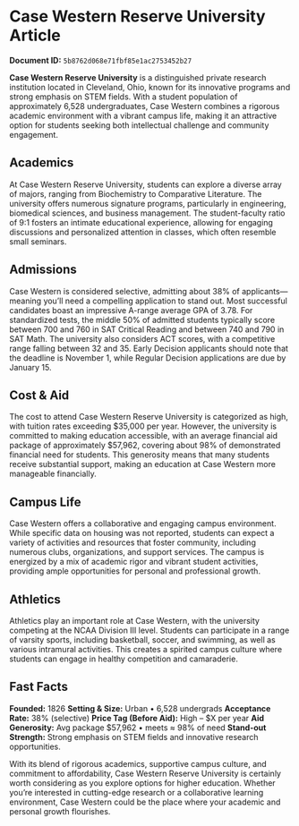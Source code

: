 # Case Western Reserve University Article

**Document ID:** `5b8762d068e71fbf85e1ac2753452b27`

**Case Western Reserve University** is a distinguished private research institution located in Cleveland, Ohio, known for its innovative programs and strong emphasis on STEM fields. With a student population of approximately 6,528 undergraduates, Case Western combines a rigorous academic environment with a vibrant campus life, making it an attractive option for students seeking both intellectual challenge and community engagement.

## Academics
At Case Western Reserve University, students can explore a diverse array of majors, ranging from Biochemistry to Comparative Literature. The university offers numerous signature programs, particularly in engineering, biomedical sciences, and business management. The student-faculty ratio of 9:1 fosters an intimate educational experience, allowing for engaging discussions and personalized attention in classes, which often resemble small seminars.

## Admissions
Case Western is considered selective, admitting about 38% of applicants—meaning you’ll need a compelling application to stand out. Most successful candidates boast an impressive A-range average GPA of 3.78. For standardized tests, the middle 50% of admitted students typically score between 700 and 760 in SAT Critical Reading and between 740 and 790 in SAT Math. The university also considers ACT scores, with a competitive range falling between 32 and 35. Early Decision applicants should note that the deadline is November 1, while Regular Decision applications are due by January 15.

## Cost & Aid
The cost to attend Case Western Reserve University is categorized as high, with tuition rates exceeding $35,000 per year. However, the university is committed to making education accessible, with an average financial aid package of approximately $57,962, covering about 98% of demonstrated financial need for students. This generosity means that many students receive substantial support, making an education at Case Western more manageable financially.

## Campus Life
Case Western offers a collaborative and engaging campus environment. While specific data on housing was not reported, students can expect a variety of activities and resources that foster community, including numerous clubs, organizations, and support services. The campus is energized by a mix of academic rigor and vibrant student activities, providing ample opportunities for personal and professional growth.

## Athletics
Athletics play an important role at Case Western, with the university competing at the NCAA Division III level. Students can participate in a range of varsity sports, including basketball, soccer, and swimming, as well as various intramural activities. This creates a spirited campus culture where students can engage in healthy competition and camaraderie.

## Fast Facts
**Founded:** 1826
**Setting & Size:** Urban • 6,528 undergrads
**Acceptance Rate:** 38% (selective)
**Price Tag (Before Aid):** High – $X per year
**Aid Generosity:** Avg package $57,962 • meets ≈ 98% of need
**Stand-out Strength:** Strong emphasis on STEM fields and innovative research opportunities.

With its blend of rigorous academics, supportive campus culture, and commitment to affordability, Case Western Reserve University is certainly worth considering as you explore options for higher education. Whether you’re interested in cutting-edge research or a collaborative learning environment, Case Western could be the place where your academic and personal growth flourishes.
